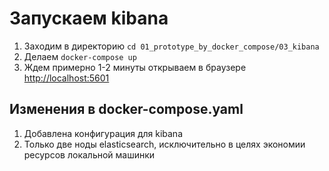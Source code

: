 # Запускаем kibana

1. Заходим в директорию ```cd 01_prototype_by_docker_compose/03_kibana```
2. Делаем ```docker-compose up```
3. Ждем примерно 1-2 минуты открываем в браузере <http://localhost:5601> 

##  Изменения в docker-compose.yaml
1. Добавлена конфигурация для kibana 
2. Только две ноды elasticsearch, исключительно в целях экономии ресурсов локальной машинки 